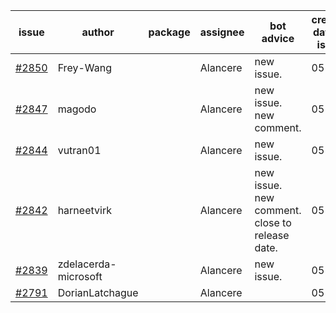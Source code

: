 | issue | author | package | assignee | bot advice | created date of issue | target release date | date from target |
| ------ | ------ | ------ | ------ | ------ | ------ | ------ | :-----: |
| [#2850](https://github.com/Azure/sdk-release-request/issues/2850) | Frey-Wang |  | Alancere | new issue. | 05-27 | 06-06 |  |
| [#2847](https://github.com/Azure/sdk-release-request/issues/2847) | magodo |  | Alancere | new issue. new comment. | 05-27 | 06-13 |  |
| [#2844](https://github.com/Azure/sdk-release-request/issues/2844) | vutran01 |  | Alancere | new issue. | 05-26 | 06-09 |  |
| [#2842](https://github.com/Azure/sdk-release-request/issues/2842) | harneetvirk |  | Alancere | new issue. new comment. close to release date.  | 05-26 | 05-30 | 1 |
| [#2839](https://github.com/Azure/sdk-release-request/issues/2839) | zdelacerda-microsoft |  | Alancere | new issue. | 05-25 | 06-08 |  |
| [#2791](https://github.com/Azure/sdk-release-request/issues/2791) | DorianLatchague |  | Alancere |  | 05-12 | 05-16 |  |
